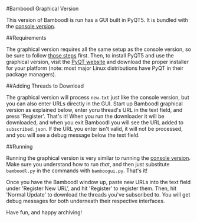 
#Bamboodl Graphical Version

This version of Bamboodl is run has a GUI built in PyQT5. It is bundled with the [console version](blob/master/tutorial_console.md#bamboodl-console-version).

##Requirements

The graphical version requires all the same setup as the console version, so be sure to follow [those steps](blob/master/tutorial_console.md#requirements) first. Then, to install PyQT5 and use the graphical version, visit the [PyQT website](http://www.riverbankcomputing.com/software/pyqt/download5) and download the proper installer for your platform (note: most major Linux distributions have PyQT in their package managers). 

##Adding Threads to Download

The graphical version will process `new.txt` just like the console version, but you can also enter URLs directly in the GUI. Start up Bamboodl graphical version as explained below, enter yoru thread's URL in the text field, and press 'Register'. That's it! When you run the downloader it will be downloaded, and when you exit Bamboodl you will see the URL added to `subscribed.json`. If the URL you enter isn't valid, it will not be processed, and you will see a debug message below the text field.

##Running

Running the graphical version is very similar to running the [console version](blob/master/tutorial_console.md#requirements). Make sure you understand how to run *that*, and then just substitute `bamboodl.py` in the commands with `bamboogui.py`. That's it!

Once you have the Bamboodl window up, paste new URLs into the text field under 'Register New URL', and hit 'Register' to register them. Then, hit 'Normal Update' to download the threads you've subscribed to. You will get debug messages for both underneath their respective interfaces.

Have fun, and happy archiving!
